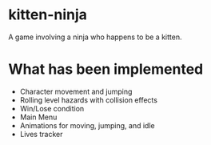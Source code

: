 # kitten-ninja
A game involving a ninja who happens to be a kitten.

# What has been implemented
* Character movement and jumping
* Rolling level hazards with collision effects
* Win/Lose condition
* Main Menu
* Animations for moving, jumping, and idle
* Lives tracker
